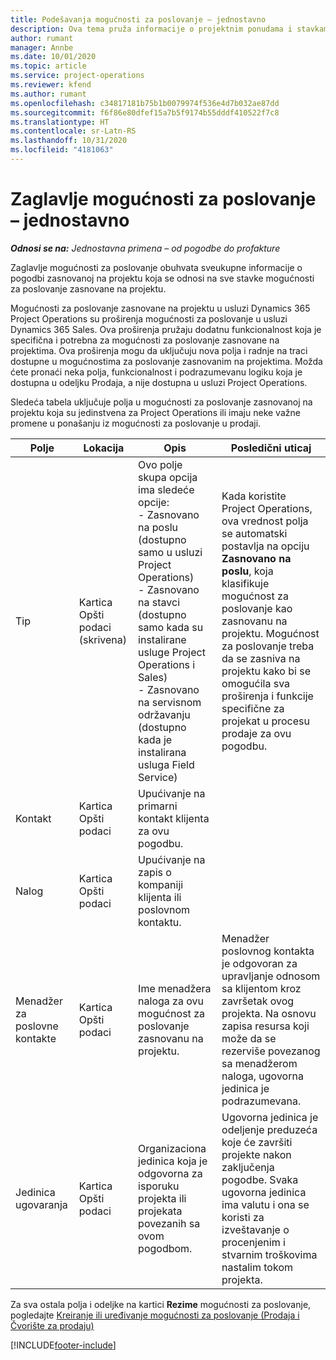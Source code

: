 ```yaml
---
title: Podešavanja mogućnosti za poslovanje – jednostavno
description: Ova tema pruža informacije o projektnim ponudama i stavkama mogućnosti za poslovanje zasnovanim na projektu.
author: rumant
manager: Annbe
ms.date: 10/01/2020
ms.topic: article
ms.service: project-operations
ms.reviewer: kfend
ms.author: rumant
ms.openlocfilehash: c34817181b75b1b0079974f536e4d7b032ae87dd
ms.sourcegitcommit: f6f86e80dfef15a7b5f9174b55dddf410522f7c8
ms.translationtype: HT
ms.contentlocale: sr-Latn-RS
ms.lasthandoff: 10/31/2020
ms.locfileid: "4181063"
---
```

# <a name="opportunity-header---lite"></a>Zaglavlje mogućnosti za poslovanje – jednostavno

_**Odnosi se na:** Jednostavna primena – od pogodbe do profakture_

Zaglavlje mogućnosti za poslovanje obuhvata sveukupne informacije o pogodbi zasnovanoj na projektu koja se odnosi na sve stavke mogućnosti za poslovanje zasnovane na projektu.

Mogućnosti za poslovanje zasnovane na projektu u usluzi Dynamics 365 Project Operations su proširenja mogućnosti za poslovanje u usluzi Dynamics 365 Sales. Ova proširenja pružaju dodatnu funkcionalnost koja je specifična i potrebna za mogućnosti za poslovanje zasnovane na projektima. Ova proširenja mogu da uključuju nova polja i radnje na traci dostupne u mogućnostima za poslovanje zasnovanim na projektima. Možda ćete pronaći neka polja, funkcionalnost i podrazumevanu logiku koja je dostupna u odeljku Prodaja, a nije dostupna u usluzi Project Operations.

Sledeća tabela uključuje polja u mogućnosti za poslovanje zasnovanoj na projektu koja su jedinstvena za Project Operations ili imaju neke važne promene u ponašanju iz mogućnosti za poslovanje u prodaji.

| **Polje** | **Lokacija** | **Opis** | **Posledični uticaj** |
| --- | --- | --- | --- |
| Tip | Kartica Opšti podaci (skrivena) | Ovo polje skupa opcija ima sledeće opcije:</br>- Zasnovano na poslu (dostupno samo u usluzi Project Operations)</br>- Zasnovano na stavci (dostupno samo kada su instalirane usluge Project Operations i Sales)</br>- Zasnovano na servisnom održavanju (dostupno kada je instalirana usluga Field Service) | Kada koristite Project Operations, ova vrednost polja se automatski postavlja na opciju **Zasnovano na poslu**, koja klasifikuje mogućnost za poslovanje kao zasnovanu na projektu. Mogućnost za poslovanje treba da se zasniva na projektu kako bi se omogućila sva proširenja i funkcije specifične za projekat u procesu prodaje za ovu pogodbu. |
| Kontakt | Kartica Opšti podaci | Upućivanje na primarni kontakt klijenta za ovu pogodbu. | |
| Nalog | Kartica Opšti podaci | Upućivanje na zapis o kompaniji klijenta ili poslovnom kontaktu. | |
| Menadžer za poslovne kontakte | Kartica Opšti podaci | Ime menadžera naloga za ovu mogućnost za poslovanje zasnovanu na projektu. | Menadžer poslovnog kontakta je odgovoran za upravljanje odnosom sa klijentom kroz završetak ovog projekta. Na osnovu zapisa resursa koji može da se rezerviše povezanog sa menadžerom naloga, ugovorna jedinica je podrazumevana. |
| Jedinica ugovaranja | Kartica Opšti podaci | Organizaciona jedinica koja je odgovorna za isporuku projekta ili projekata povezanih sa ovom pogodbom. | Ugovorna jedinica je odeljenje preduzeća koje će završiti projekte nakon zaključenja pogodbe. Svaka ugovorna jedinica ima valutu i ona se koristi za izveštavanje o procenjenim i stvarnim troškovima nastalim tokom projekta. |

Za sva ostala polja i odeljke na kartici **Rezime** mogućnosti za poslovanje, pogledajte [Kreiranje ili uređivanje mogućnosti za poslovanje (Prodaja i Čvorište za prodaju)](https://docs.microsoft.com/dynamics365/sales-enterprise/create-edit-opportunity-sales)


[!INCLUDE[footer-include](../../includes/footer-banner.md)]